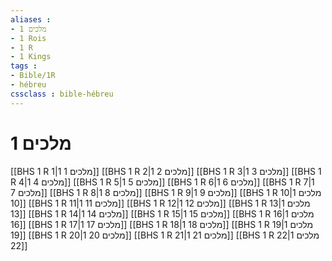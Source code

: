 ```yaml
---
aliases : 
- 1 מלכים
- 1 Rois
- 1 R
- 1 Kings
tags : 
- Bible/1R
- hébreu
cssclass : bible-hébreu
---
```


# 1 מלכים

[[BHS 1 R 1|1 מלכים 1]]
[[BHS 1 R 2|1 מלכים 2]]
[[BHS 1 R 3|1 מלכים 3]]
[[BHS 1 R 4|1 מלכים 4]]
[[BHS 1 R 5|1 מלכים 5]]
[[BHS 1 R 6|1 מלכים 6]]
[[BHS 1 R 7|1 מלכים 7]]
[[BHS 1 R 8|1 מלכים 8]]
[[BHS 1 R 9|1 מלכים 9]]
[[BHS 1 R 10|1 מלכים 10]]
[[BHS 1 R 11|1 מלכים 11]]
[[BHS 1 R 12|1 מלכים 12]]
[[BHS 1 R 13|1 מלכים 13]]
[[BHS 1 R 14|1 מלכים 14]]
[[BHS 1 R 15|1 מלכים 15]]
[[BHS 1 R 16|1 מלכים 16]]
[[BHS 1 R 17|1 מלכים 17]]
[[BHS 1 R 18|1 מלכים 18]]
[[BHS 1 R 19|1 מלכים 19]]
[[BHS 1 R 20|1 מלכים 20]]
[[BHS 1 R 21|1 מלכים 21]]
[[BHS 1 R 22|1 מלכים 22]]
